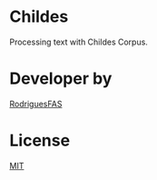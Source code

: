 # Childes
Processing text with Childes Corpus.



# Developer by
[RodriguesFAS](http://rodriguesfas.com.br)

# License
[MIT](./LICENSE)